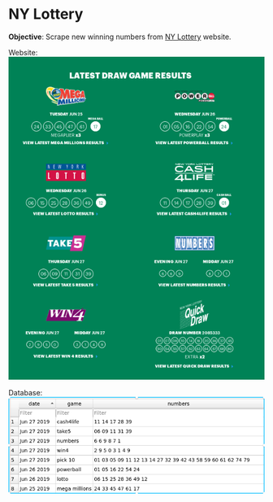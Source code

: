 # NY Lottery

**Objective**: Scrape new winning numbers from [NY Lottery](https://nylottery.ny.gov/) website.

Website:
![ny_lottery_site](/static/ny_lottery_site.png)

Database:
![ny_lottery_db](/static/ny_lottery_db.png)
